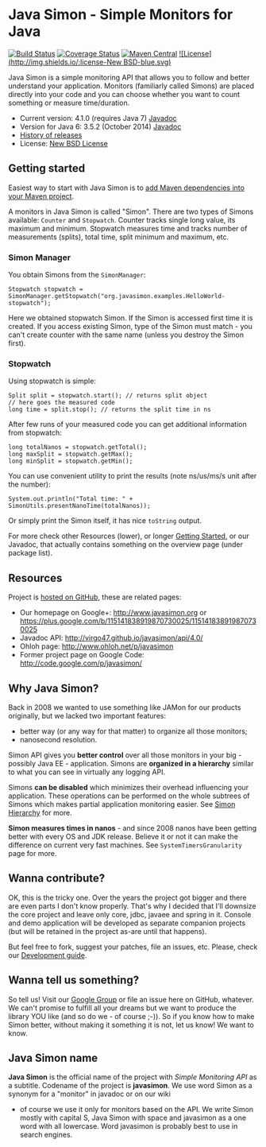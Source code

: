 Java Simon - Simple Monitors for Java
=====================================
[![Build Status](https://travis-ci.org/virgo47/javasimon.svg?branch=master)](https://travis-ci.org/virgo47/javasimon)
[![Coverage Status](https://img.shields.io/coveralls/virgo47/javasimon.svg)](https://coveralls.io/r/virgo47/javasimon)
[![Maven Central](https://maven-badges.herokuapp.com/maven-central/org.javasimon/javasimon-parent/badge.svg)](https://maven-badges.herokuapp.com/maven-central/org.javasimon/javasimon-parent)
[![License](http://img.shields.io/:license-New BSD-blue.svg)](https://github.com/virgo47/javasimon/blob/master/license.txt)

Java Simon is a simple monitoring API that allows you to follow and better understand your application.
Monitors (familiarly called Simons) are placed directly into your code and you can choose whether you
want to count something or measure time/duration.

* Current version: 4.1.0 (requires Java 7) [Javadoc](http://virgo47.github.io/javasimon/api/4.1/)
* Version for Java 6: 3.5.2 (October 2014) [Javadoc](http://virgo47.github.io/javasimon/api/3.5/)
* [History of releases](docs/History.md)
* License: [New BSD License](license.txt)

## Getting started

Easiest way to start with Java Simon is to [add Maven dependencies into your Maven project](docs/Maven.md).

A monitors in Java Simon is called "Simon". There are two types of Simons available: `Counter` and `Stopwatch`.
Counter tracks single long value, its maximum and minimum. Stopwatch measures time and tracks
number of measurements (splits), total time, split minimum and maximum, etc.

### Simon Manager

You obtain Simons from the `SimonManager`:

```
Stopwatch stopwatch = SimonManager.getStopwatch("org.javasimon.examples.HelloWorld-stopwatch");
```

Here we obtained stopwatch Simon. If the Simon is accessed first time it is created. If you access existing Simon,
type of the Simon must match - you can't create counter with the same name (unless you destroy the Simon first).

### Stopwatch

Using stopwatch is simple:

```
Split split = stopwatch.start(); // returns split object
// here goes the measured code
long time = split.stop(); // returns the split time in ns
```

After few runs of your measured code you can get additional information from stopwatch:

```
long totalNanos = stopwatch.getTotal();
long maxSplit = stopwatch.getMax();
long minSplit = stopwatch.getMin();
```

You can use convenient utility to print the results (note ns/us/ms/s unit after the number):

```
System.out.println("Total time: " + SimonUtils.presentNanoTime(totalNanos));
```

Or simply print the Simon itself, it has nice `toString` output.

For more check other Resources (lower), or longer [Getting Started](docs/GettingStarted.md),
or our Javadoc, that actually contains something on the overview page (under package list).

## Resources

Project is [hosted on GitHub](https://github.com/virgo47/javasimon/), these are related pages:

* Our homepage on Google+: http://www.javasimon.org or https://plus.google.com/b/115141838919870730025/115141838919870730025
* Javadoc API: http://virgo47.github.io/javasimon/api/4.0/
* Ohloh page: http://www.ohloh.net/p/javasimon
* Former project page on Google Code: http://code.google.com/p/javasimon/

## Why Java Simon?

Back in 2008 we wanted to use something like JAMon for our products originally, but we lacked two important features:

* better way (or any way for that matter) to organize all those monitors;
* nanosecond resolution.

Simon API gives you **better control** over all those monitors in your big - possibly Java EE - application.
Simons are **organized in a hierarchy** similar to what you can see in virtually any logging API.

Simons **can be disabled** which minimizes their overhead influencing your application. These operations
can be performed on the whole subtrees of Simons which makes partial application monitoring easier.
See [Simon Hierarchy](docs/SimonHierarchy.md) for more.

**Simon measures times in nanos** - and since 2008 nanos have been getting better with every OS and JDK release.
Believe it or not it can make the difference on current very fast machines. See `SystemTimersGranularity` page for more.

## Wanna contribute?

OK, this is the tricky one. Over the years the project got bigger and there
are even parts I don't know properly. That's why I decided that I'll downsize
the core project and leave only core, jdbc, javaee and spring in it. Console
and demo application will be developed as separate companion projects (but
will be retained in the project as-are until that happens).

But feel free to fork, suggest your patches, file an issues, etc. Please,
check our [Development guide](docs/Development.md).

## Wanna tell us something?

So tell us! Visit our [Google Group](http://groups.google.com/group/javasimon)
or file an issue here on GitHub, whatever. We can't promise to fulfill all your dreams
but we want to produce the library YOU like (and so do we - of course ;-)). So if you know
how to make Simon better, without making it something it is not, let us know! We want to know.

## Java Simon name

**Java Simon** is the official name of the project with _Simple Monitoring API_ as a subtitle.
Codename of the project is **javasimon**. We use word Simon as a synonym for a "monitor" in javadoc or on our wiki
- of course we use it only for monitors based on the API. We write Simon mostly with capital S, Java Simon
with space and javasimon as a one word with all lowercase. Word javasimon is probably best to use in search engines.